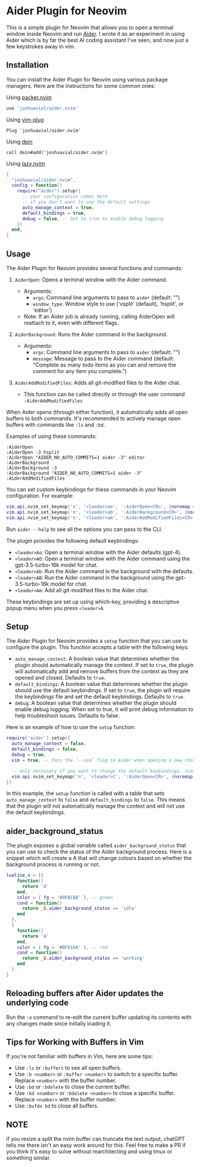 # Aider Plugin for Neovim

This is a simple plugin for Neovim that allows you to open a terminal window inside Neovim and run [Aider](https://github.com/paul-gauthier/aider). I wrote it as an experiment in using Aider which is by far the best AI coding assistant I've seen, and now just a few keystrokes away in vim.

## Installation

You can install the Aider Plugin for Neovim using various package managers. Here are the instructions for some common ones:

Using [packer.nvim](https://github.com/wbthomason/packer.nvim)

```lua
use 'joshuavial/aider.nvim'
```

Using [vim-plug](https://github.com/junegunn/vim-plug)

```vim
Plug 'joshuavial/aider.nvim'
```

Using [dein](https://github.com/Shougo/dein.vim)

```vim
call dein#add('joshuavial/aider.nvim')
```

Using [lazy.nvim](https://github.com/folke/lazy.nvim)

```lua
{
  "joshuavial/aider.nvim",
  config = function()
    require("aider").setup({
      -- your configuration comes here
      -- if you don't want to use the default settings
      auto_manage_context = true,
      default_bindings = true,
      debug = false, -- Set to true to enable debug logging
    })
  end,
}
```

## Usage

The Aider Plugin for Neovim provides several functions and commands:

1. `AiderOpen`: Opens a terminal window with the Aider command.

   - Arguments:
     - `args`: Command line arguments to pass to `aider` (default: "")
     - `window_type`: Window style to use ('vsplit' (default), 'hsplit', or 'editor')
   - Note: If an Aider job is already running, calling AiderOpen will reattach to it, even with different flags.

2. `AiderBackground`: Runs the Aider command in the background.

   - Arguments:
     - `args`: Command line arguments to pass to `aider` (default: "")
     - `message`: Message to pass to the Aider command (default: "Complete as many todo items as you can and remove the comment for any item you complete.")

3. `AiderAddModifiedFiles`: Adds all git-modified files to the Aider chat.
   - This function can be called directly or through the user command `:AiderAddModifiedFiles`

When Aider opens (through either function), it automatically adds all open buffers to both commands. It's recommended to actively manage open buffers with commands like `:ls` and `:bd`.

Examples of using these commands:

```vim
:AiderOpen
:AiderOpen -3 hsplit
:AiderOpen "AIDER_NO_AUTO_COMMITS=1 aider -3" editor
:AiderBackground
:AiderBackground -3
:AiderBackground "AIDER_NO_AUTO_COMMITS=1 aider -3"
:AiderAddModifiedFiles
```

You can set custom keybindings for these commands in your Neovim configuration. For example:

```lua
vim.api.nvim_set_keymap('n', '<leader>ao', ':AiderOpen<CR>', {noremap = true, silent = true})
vim.api.nvim_set_keymap('n', '<leader>ab', ':AiderBackground<CR>', {noremap = true, silent = true})
vim.api.nvim_set_keymap('n', '<leader>am', ':AiderAddModifiedFiles<CR>', {noremap = true, silent = true})
```

Run `aider --help` to see all the options you can pass to the CLI.

The plugin provides the following default keybindings:

- `<leader>Ao`: Open a terminal window with the Aider defaults (gpt-4).
- `<leader>AO`: Open a terminal window with the Aider command using the gpt-3.5-turbo-16k model for chat.
- `<leader>Ab`: Run the Aider command in the background with the defaults.
- `<leader>AB`: Run the Aider command in the background using the gpt-3.5-turbo-16k model for chat.
- `<leader>Am`: Add all git-modified files to the Aider chat.

These keybindings are set up using which-key, providing a descriptive popup menu when you press `<leader>A`.

## Setup

The Aider Plugin for Neovim provides a `setup` function that you can use to configure the plugin. This function accepts a table with the following keys:

- `auto_manage_context`: A boolean value that determines whether the plugin should automatically manage the context. If set to `true`, the plugin will automatically add and remove buffers from the context as they are opened and closed. Defaults to `true`.
- `default_bindings`: A boolean value that determines whether the plugin should use the default keybindings. If set to `true`, the plugin will require the keybindings file and set the default keybindings. Defaults to `true`.
- `debug`: A boolean value that determines whether the plugin should enable debug logging. When set to true, it will print debug information to help troubleshoot issues. Defaults to false.

Here is an example of how to use the `setup` function:

```lua
require('aider').setup({
  auto_manage_context = false,
  default_bindings = false,
  debug = true,
  vim = true, -- Pass the `--vim` flag to Aider when opening a new chat

  -- only necessary if you want to change the default keybindings. <Leader>C is not a particularly good choice. It's just shown as an example.
  vim.api.nvim_set_keymap('n', '<leader>C', ':AiderOpen<CR>', {noremap = true, silent = true})
})
```

In this example, the `setup` function is called with a table that sets `auto_manage_context` to `false` and `default_bindings` to `false`. This means that the plugin will not automatically manage the context and will not use the default keybindings.

## aider_background_status

The plugin exposes a global variable called `aider_background_status` that you can use to check the status of the Aider background process. Here is a snippet which will create a A that will change colours based on whether the background process is running or not.

```lua
lualine_x = {{
    function()
      return 'A'
    end,
    color = { fg = '#8FBCBB' }, -- green
    cond = function()
      return _G.aider_background_status == 'idle'
    end
  },
  {
    function()
      return 'A'
    end,
    color = { fg = '#BF616A' }, -- red
    cond = function()
      return _G.aider_background_status == 'working'
    end
  }
}
```

## Reloading buffers after Aider updates the underlying code

Run the `:e` command to re-edit the current buffer updating its contents with any changes made since initially loading it.

## Tips for Working with Buffers in Vim

If you're not familiar with buffers in Vim, here are some tips:

- Use `:ls` or `:buffers` to see all open buffers.
- Use `:b <number>` or `:buffer <number>` to switch to a specific buffer. Replace `<number>` with the buffer number.
- Use `:bd` or `:bdelete` to close the current buffer.
- Use `:bd <number>` or `:bdelete <number>` to close a specific buffer. Replace `<number>` with the buffer number.
- Use `:bufdo bd` to close all buffers.

## NOTE

if you resize a split the nvim buffer can truncate the text output, chatGPT tells me there isn't an easy work around for this. Feel free to make a PR if you think it's easy to solve without rearchitecting and using tmux or something similar.
